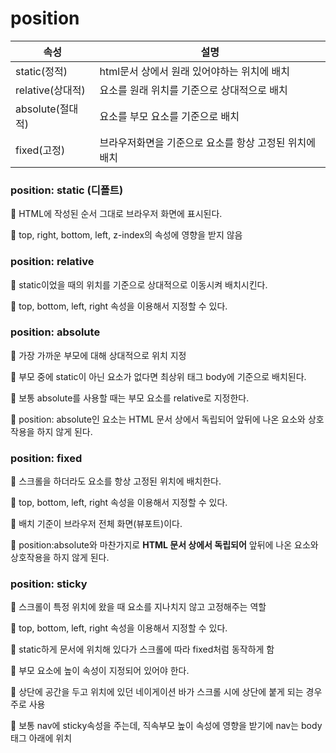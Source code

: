 # position

| 속성 | 설명 |
| --- | --- |
| static(정적) | html문서 상에서 원래 있어야하는 위치에 배치 |
| relative(상대적) | 요소를 원래 위치를 기준으로 상대적으로 배치 |
| absolute(절대적) | 요소를 부모 요소를 기준으로 배치 |
| fixed(고정) | 브라우저화면을 기준으로 요소를 항상 고정된 위치에 배치 |

### position: static (디폴트)

🔹 HTML에 작성된 순서 그대로 브라우저 화면에 표시된다.

🔹 top, right, bottom, left, z-index의 속성에 영향을 받지 않음

### position: relative

🔹 static이었을 때의 위치를 기준으로 상대적으로 이동시켜 배치시킨다.

🔹 top, bottom, left, right 속성을 이용해서 지정할 수 있다.

### position: absolute

🔹 가장 가까운 부모에 대해 상대적으로 위치 지정

🔹 부모 중에 static이 아닌 요소가 없다면 최상위 태그 body에 기준으로 배치된다.

🔹 보통 absolute를 사용할 때는 부모 요소를 relative로 지정한다.

🔹 position: absolute인 요소는 HTML 문서 상에서 독립되어 앞뒤에 나온 요소와 상호작용을 하지 않게 된다.

### position: fixed

🔹 스크롤을 하더라도 요소를 항상 고정된 위치에 배치한다.

🔹 top, bottom, left, right 속성을 이용해서 지정할 수 있다.

🔹 배치 기준이 브라우저 전체 화면(뷰포트)이다.

🔹 position:absolute와 마찬가지로 **HTML 문서 상에서 독립되어** 앞뒤에 나온 요소와 상호작용을 하지 않게 된다.

### position: sticky

🔹 스크롤이 특정 위치에 왔을 때 요소를 지나치지 않고 고정해주는 역할

🔹 top, bottom, left, right 속성을 이용해서 지정할 수 있다.

🔹 static하게 문서에 위치해 있다가 스크롤에 따라 fixed처럼 동작하게 함

🔹 부모 요소에 높이 속성이 지정되어 있어야 한다.

🔹 상단에 공간을 두고 위치에 있던 네이게이션 바가 스크롤 시에 상단에 붙게 되는 경우 주로 사용

🔹 보통 nav에 sticky속성을 주는데, 직속부모 높이 속성에 영향을 받기에 nav는 body태그 아래에 위치